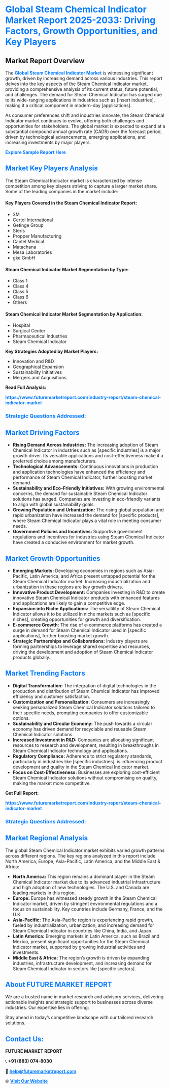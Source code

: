<h1 style="color: #007BFF;">Global Steam Chemical Indicator Market Report 2025-2033: Driving Factors, Growth Opportunities, and Key Players</h1>

<section id="overview">
<h2>Market Report Overview</h2>
<p>The <a href="https://www.futuremarketreport.com/industry-report/steam-chemical-indicator-market" style="color: #007BFF; text-decoration: none;"><strong>Global Steam Chemical Indicator Market</strong></a> is witnessing significant growth, driven by increasing demand across various industries. This report delves into the key aspects of the Steam Chemical Indicator market, providing a comprehensive analysis of its current status, future potential, and challenges. The demand for Steam Chemical Indicator has surged due to its wide-ranging applications in industries such as [insert industries], making it a critical component in modern-day [applications].</p>
<p>As consumer preferences shift and industries innovate, the Steam Chemical Indicator market continues to evolve, offering both challenges and opportunities for stakeholders. The global market is expected to expand at a substantial compound annual growth rate (CAGR) over the forecast period, driven by technological advancements, emerging applications, and increasing investments by major players.</p>
</section>

<section id="overview">
<p><a href="https://www.futuremarketreport.com/request-sample/reportId=122934" style="color: #007BFF; text-decoration: none;"><strong>Explore Sample Report Here</strong></a></p>
</section>

<section id="key-players">
<h2 style="color: #007BFF;">Market Key Players Analysis</h2>
<p>The Steam Chemical Indicator market is characterized by intense competition among key players striving to capture a larger market share. Some of the leading companies in the market include:</p>
<h4>Key Players Covered in the Steam Chemical Indicator Report:</h4>
<ul><li>3M</li><li>Certol International</li><li>Getinge Group</li><li>Steris</li><li>Propper Manufacturing</li><li>Cantel Medical</li><li>Matachana</li><li>Mesa Laboratories</li><li>gke GmbH</li></ul>
<h4>Steam Chemical Indicator Market Segmentation by Type:</h4>
<ul><li>Class 1</li><li>Class 4</li><li>Class 5</li><li>Class 6</li><li>Others</li></ul>

<h4>Steam Chemical Indicator Market Segmentation by Application:</h4>
<ul><li>Hospital</li><li>Surgical Center</li><li>Pharmaceutical Industries</li><li>Steam Chemical Indicator</li></ul>
<p><strong>Key Strategies Adopted by Market Players:</strong></p>
<ul>
<li>Innovation and R&D</li>
<li>Geographical Expansion</li>
<li>Sustainability Initiatives</li>
<li>Mergers and Acquisitions</li>
</ul>
</section>

<section>
<p><strong>Read Full Analysis: </strong></p><a href="https://www.futuremarketreport.com/industry-report/steam-chemical-indicator-market" style="color: #007BFF; text-decoration: none;"><strong>https://www.futuremarketreport.com/industry-report/steam-chemical-indicator-market</strong></a>
<h3 style="color: #007BFF;">Strategic Questions Addressed:</h3>
</section>

<section id="driving-factors">
<h2 style="color: #007BFF;">Market Driving Factors</h2>
<ul>
<li><strong>Rising Demand Across Industries:</strong> The increasing adoption of Steam Chemical Indicator in industries such as [specific industries] is a major growth driver. Its versatile applications and cost-effectiveness make it a preferred choice among manufacturers.</li>
<li><strong>Technological Advancements:</strong> Continuous innovations in production and application technologies have enhanced the efficiency and performance of Steam Chemical Indicator, further boosting market demand.</li>
<li><strong>Sustainability and Eco-Friendly Initiatives:</strong> With growing environmental concerns, the demand for sustainable Steam Chemical Indicator solutions has surged. Companies are investing in eco-friendly variants to align with global sustainability goals.</li>
<li><strong>Growing Population and Urbanization:</strong> The rising global population and rapid urbanization have increased the demand for [specific products], where Steam Chemical Indicator plays a vital role in meeting consumer needs.</li>
<li><strong>Government Policies and Incentives:</strong> Supportive government regulations and incentives for industries using Steam Chemical Indicator have created a conducive environment for market growth.</li>
</ul>
</section>

<section id="growth-opportunities">
<h2 style="color: #007BFF;">Market Growth Opportunities</h2>
<ul>
<li><strong>Emerging Markets:</strong> Developing economies in regions such as Asia-Pacific, Latin America, and Africa present untapped potential for the Steam Chemical Indicator market. Increasing industrialization and urbanization in these regions are key growth drivers.</li>
<li><strong>Innovative Product Development:</strong> Companies investing in R&D to create innovative Steam Chemical Indicator products with enhanced features and applications are likely to gain a competitive edge.</li>
<li><strong>Expansion into Niche Applications:</strong> The versatility of Steam Chemical Indicator allows it to be utilized in niche markets such as [specific niches], creating opportunities for growth and diversification.</li>
<li><strong>E-commerce Growth:</strong> The rise of e-commerce platforms has created a surge in demand for Steam Chemical Indicator used in [specific applications], further boosting market growth.</li>
<li><strong>Strategic Partnerships and Collaborations:</strong> Industry players are forming partnerships to leverage shared expertise and resources, driving the development and adoption of Steam Chemical Indicator products globally.</li>
</ul>
</section>

<section id="trending-factors">
<h2 style="color: #007BFF;">Market Trending Factors</h2>
<ul>
<li><strong>Digital Transformation:</strong> The integration of digital technologies in the production and distribution of Steam Chemical Indicator has improved efficiency and customer satisfaction.</li>
<li><strong>Customization and Personalization:</strong> Consumers are increasingly seeking personalized Steam Chemical Indicator solutions tailored to their specific needs, prompting companies to offer customizable options.</li>
<li><strong>Sustainability and Circular Economy:</strong> The push towards a circular economy has driven demand for recyclable and reusable Steam Chemical Indicator solutions.</li>
<li><strong>Increased Investment in R&D:</strong> Companies are allocating significant resources to research and development, resulting in breakthroughs in Steam Chemical Indicator technology and applications.</li>
<li><strong>Regulatory Compliance:</strong> Adherence to strict regulatory standards, particularly in industries like [specific industries], is influencing product development and quality in the Steam Chemical Indicator market.</li>
<li><strong>Focus on Cost-Effectiveness:</strong> Businesses are exploring cost-efficient Steam Chemical Indicator solutions without compromising on quality, making the market more competitive.</li>
</ul>
</section>

<section>
<p><strong>Get Full Report: </strong></p><a href="https://www.futuremarketreport.com/industry-report/steam-chemical-indicator-market" style="color: #007BFF; text-decoration: none;"><strong>https://www.futuremarketreport.com/industry-report/steam-chemical-indicator-market</strong></a>
<h3 style="color: #007BFF;">Strategic Questions Addressed:</h3>
</section>


<section id="regional-analysis">
<h2 style="color: #007BFF;">Market Regional Analysis</h2>
<p>The global Steam Chemical Indicator market exhibits varied growth patterns across different regions. The key regions analyzed in this report include North America, Europe, Asia-Pacific, Latin America, and the Middle East & Africa:</p>
<ul>
<li><strong>North America:</strong> This region remains a dominant player in the Steam Chemical Indicator market due to its advanced industrial infrastructure and high adoption of new technologies. The U.S. and Canada are leading markets in this region.</li>
<li><strong>Europe:</strong> Europe has witnessed steady growth in the Steam Chemical Indicator market, driven by stringent environmental regulations and a focus on sustainability. Key countries include Germany, France, and the U.K.</li>
<li><strong>Asia-Pacific:</strong> The Asia-Pacific region is experiencing rapid growth, fueled by industrialization, urbanization, and increasing demand for Steam Chemical Indicator in countries like China, India, and Japan.</li>
<li><strong>Latin America:</strong> Emerging markets in Latin America, such as Brazil and Mexico, present significant opportunities for the Steam Chemical Indicator market, supported by growing industrial activities and investments.</li>
<li><strong>Middle East & Africa:</strong> The region’s growth is driven by expanding industries, infrastructure development, and increasing demand for Steam Chemical Indicator in sectors like [specific sectors].</li>
</ul>
</section>

<footer>
<h2 style="color: #007BFF;">About FUTURE MARKET REPORT</h2>
<p>We are a trusted name in market research and advisory services, delivering actionable insights and strategic support to businesses across diverse industries. Our expertise lies in offering:</p>

<p>Stay ahead in today’s competitive landscape with our tailored research solutions.</p>

<h2 style="color: #007BFF;">Contact Us:</h2>
<p><strong>FUTURE MARKET REPORT</strong></p>
<p>📞 <strong>+91 (883) 074-8030</strong></p>
<p>📧 <strong><a href="mailto:help@futuremarketreport.com" style="color: #007BFF;">help@futuremarketreport.com</a></strong></p>
<p>🌐 <strong><a href="https://www.futuremarketreport.com/" style="color: #007BFF;">Visit Our Website</a></strong></p>
</footer>